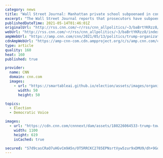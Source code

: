 ```yaml
---
category: news
title: "Wall Street Journal: Manhattan private school subpoenaed in connection with Trump Organization probe"
excerpt: "The Wall Street Journal reports that prosecutors have subpoenaed a Manhattan private school for information related to Trump Organization Chief Financial Officer Allen Weisselberg's two grandchildren.\n    \n"
publishedDateTime: 2021-05-14T01:46:01Z
originalUrl: "http://rss.cnn.com/~r/rss/cnn_allpolitics/~3/baBrtYKRzz8/index.html"
webUrl: "http://rss.cnn.com/~r/rss/cnn_allpolitics/~3/baBrtYKRzz8/index.html"
ampWebUrl: "https://amp.cnn.com/cnn/2021/05/13/politics/trump-organization-school-subpoena/index.html"
cdnAmpWebUrl: "https://amp-cnn-com.cdn.ampproject.org/c/s/amp.cnn.com/cnn/2021/05/13/politics/trump-organization-school-subpoena/index.html"
type: article
quality: 160
heat: 160
published: true

provider:
  name: CNN
  domain: cnn.com
  images:
    - url: "https://smartableai.github.io/election/assets/images/organizations/cnn.com-50x50.jpg"
      width: 50
      height: 50

topics:
  - Election
  - Democratic Voice

images:
  - url: "https://cdn.cnn.com/cnnnext/dam/assets/180226064533-trump-tower-super-tease.jpg"
    width: 1100
    height: 619
    isCached: true

secured: "S7d9casCRaO7uHGvCm9A5n/OT5RRCKC2785EPNsrtVyw5zur9xDMU9/dh+9GdZX99cKWWPradDJOYwqv6DEzW7Z0KOZ7+lVy/cceuVT6vXk2ZBQLaKXbVl5ln5Bba+/xuihyhM/7TqfsVK1pKauajeZadPv0429Ki34IiBbkl2OTPX2J1nejAVWaaH1k5CVup2eVapeKIYkRFd8QzSxQs/BIdAGZI+BEHMeZtzX7AJkI80KMr/pkdxRtR5ErvbMA3xtrvxiR7oTZY6K4SaVTaBh3Rl2bSxesR6m83vepC3J1iR0e+Ur0OPbfW1GM+cbeNlUI7vwi6+eQVTPhyvCLqFape4AJM/AhycGeAxozI44=;IFXP/Cr9Wwr6vGq2aenkHQ=="
---
```


